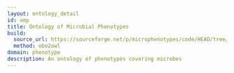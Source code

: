 ```yaml
---
layout: ontology_detail
id: omp
title: Ontology of Microbial Phenotypes
build:
  source_url: https://sourceforge.net/p/microphenotypes/code/HEAD/tree/trunk/omp-edit.obo?format=raw
  method: obo2owl
domain: phenotype
description: An ontology of phenotypes covering microbes
---
```


